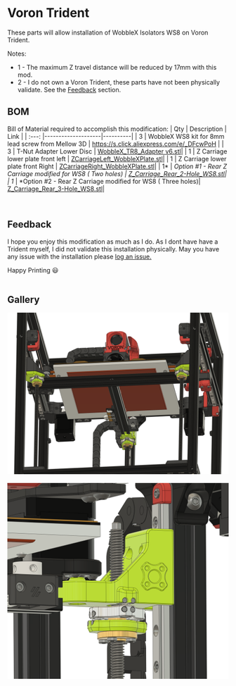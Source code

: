 # Voron Trident

These parts will allow installation of WobbleX Isolators WS8 on Voron Trident.  

Notes:
* 1 - The maximum Z travel distance will be reduced by 17mm with this mod.
* 2 - I do not own a Voron Trident, these parts have not been physically validate.  See the [Feedback](/Voron/Trident/README.md) section.
  
  
## BOM
Bill of Material required to accomplish this modification:
|  Qty    |   Description      |    Link  |
|  :---:  |--------------------|----------|
|  3      | WobbleX WS8 kit for 8mm lead screw from Mellow 3D | https://s.click.aliexpress.com/e/_DFcwPoH |
|  3      | T-Nut Adapter Lower Disc | [WobbleX_TR8_Adapter v6.stl](https://github.com/MirageC79/Interfaces-for-WobbleX-integration/blob/main/Voron/Trident/WobbleX_TR8_Adapter%20v6.stl)|
|  1      | Z Carriage lower plate front left | [ZCarriageLeft_WobbleXPlate.stl](https://github.com/MirageC79/Interfaces-for-WobbleX-integration/blob/main/Voron/Trident/ZCarriageLeft_WobbleXPlate.stl)|
|  1      | Z Carriage lower plate front Right | [ZCarriageRight_WobbleXPlate.stl](https://github.com/MirageC79/Interfaces-for-WobbleX-integration/blob/main/Voron/Trident/ZCarriageRight_WobbleXPlate.stl)|
|  1*     | *Option #1 - Rear Z Carriage modified for WS8 ( Two holes) | [Z_Carriage_Rear_2-Hole_WS8.stl](https://github.com/MirageC79/Interfaces-for-WobbleX-integration/blob/main/Voron/Trident/Z_Carriage_Rear_2-Hole_WS8.stl)|
|  1*     | *Option #2 - Rear Z Carriage modified for WS8 ( Three holes)| [Z_Carriage_Rear_3-Hole_WS8.stl](https://github.com/MirageC79/Interfaces-for-WobbleX-integration/blob/main/Voron/Trident/Z_Carriage_Rear_3-Hole_WS8.stl)|

<br> 

## Feedback
I hope you enjoy this modification as much as I do.  As I dont have have a Trident myself, I did not validate this installation physically. 
May you have any issue with the installation please [log an issue.](https://github.com/MirageC79/Interfaces-for-WobbleX-integration/issues)

Happy Printing :smiley:
<br><br>

## Gallery
![img](/Voron/Trident/Trident_WobbleX_WS8_Installation.png) 
<br>  
![img](/Voron/Trident/Trident_WobbleX_WS8_Rear.png)
